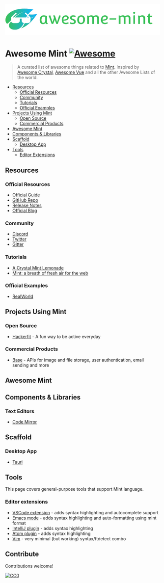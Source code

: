 <p align="center"><img src="img/mint-awesome-full.png" alt="awesome-mint"></p>

# Awesome Mint [![Awesome](https://awesome.re/badge.svg)](https://awesome.re)

> A curated list of awesome things related to [Mint](https://www.mint-lang.com). Inspired by [Awesome Crystal](https://github.com/veelenga/awesome-crystal#shell-plugins), [Awesome Vue](https://github.com/vuejs/awesome-vue#community) and all the other Awesome Lists of the world.

- [Resources](#resources)
  - [Official Resources](#official-resources)
  - [Community](#community)
  - [Tutorials](#tutorials)
  - [Official Examples](#official-examples)
- [Projects Using Mint](#projects-using-mint)
  - [Open Source](#official-resources)
  - [Commercial Products](#commercial-products)
- [Awesome Mint](#awesome-mint)
- [Components & Libraries](#components-&-libraries)
- [Scaffold](#scaffold)
  - [Desktop App](#desktop-app)
- [Tools](#tools)
  - [Editor Extensions](#editor-extensions)

## Resources

### Official Resources

- [Official Guide](https://www.mint-lang.com/guide)
- [GitHub Repo](https://github.com/mint-lang/mint)
- [Release Notes](https://github.com/mint-lang/mint/releases)
- [Official Blog](https://www.mint-lang.com/blog)

### Community

- [Discord](https://discord.gg/NXFUJs2)
- [Twitter](https://twitter.com/mint_lang)
- [Gitter](https://gitter.im/mint-lang/Lobby)

### Tutorials

- [A Crystal Mint Lemonade](https://dev.to/franciscello/a-crystal-mint-lemonade-3l07)
- [Mint: a breath of fresh air for the web](https://dev.to/franciscello/mint-a-breath-of-fresh-air-for-the-web-fn0)

### Official Examples

- [RealWorld](https://github.com/mint-lang/mint-realworld)

## Projects Using Mint

### Open Source

- [Hackerfit](https://github.com/egajda/hackerfit) - A fun way to be active everyday

### Commercial Products

- [Base](https://www.base-api.io/) - APIs for image and file storage, user authentication, email sending and more

## Awesome Mint

## Components & Libraries

### Text Editors

- [Code Mirror](https://github.com/mint-lang/mint-codemirror)

## Scaffold

### Desktop App

- [Tauri](https://github.com/s0kil/mint-tauri-starter)

## Tools

This page covers general-purpose tools that support Mint language.

### Editor extensions

- [VSCode extension](https://github.com/faustinoaq/vscode-mint-lang) - adds syntax highlighting and autocomplete support
- [Emacs mode](https://github.com/creatorrr/emacs-mint-mode) - adds syntax highlighting and auto-formatting using mint format
- [IntelliJ plugin](https://github.com/kingsleyh/intellij-mint) - adds syntax highlighting
- [Atom plugin](https://github.com/kingsleyh/language-mint) - adds syntax highlighting
- [Vim](https://github.com/IrenejMarc/vim-mint) - very minimal (but working) syntax/ftdetect combo

## Contribute

Contributions welcome!

[![CC0](https://mirrors.creativecommons.org/presskit/buttons/88x31/svg/cc-zero.svg)](https://creativecommons.org/publicdomain/zero/1.0)
